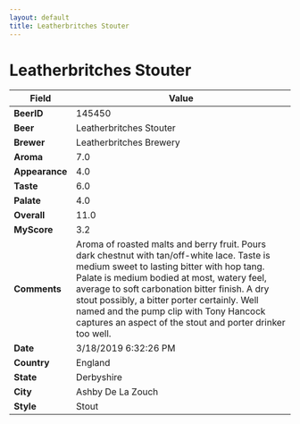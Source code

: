 ```yaml
---
layout: default
title: Leatherbritches Stouter
---
```


# Leatherbritches Stouter

| Field         | Value     |
|---------------|-----------|
| **BeerID** | 145450 |
| **Beer** | Leatherbritches Stouter |
| **Brewer** | Leatherbritches Brewery |
| **Aroma** | 7.0 |
| **Appearance** | 4.0 |
| **Taste** | 6.0 |
| **Palate** | 4.0 |
| **Overall** | 11.0 |
| **MyScore** | 3.2 |
| **Comments** | Aroma of roasted malts and berry fruit. Pours dark chestnut with tan/off-white lace. Taste is medium sweet to lasting bitter with hop tang. Palate is medium bodied at most, watery feel, average to soft carbonation bitter finish. A dry stout possibly, a bitter porter certainly. Well named and the pump clip with Tony Hancock captures an aspect of the stout and porter drinker too well. |
| **Date** | 3/18/2019 6:32:26 PM |
| **Country** | England |
| **State** | Derbyshire |
| **City** | Ashby De La Zouch |
| **Style** | Stout |
